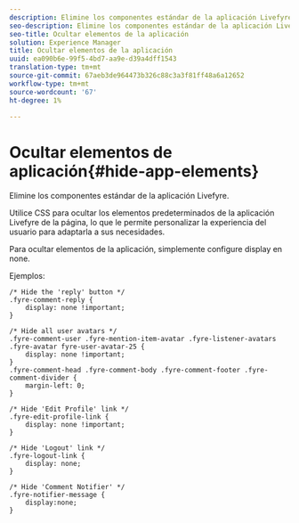 ```yaml
---
description: Elimine los componentes estándar de la aplicación Livefyre.
seo-description: Elimine los componentes estándar de la aplicación Livefyre.
seo-title: Ocultar elementos de la aplicación
solution: Experience Manager
title: Ocultar elementos de la aplicación
uuid: ea090b6e-99f5-4bd7-aa9e-d39a4dff1543
translation-type: tm+mt
source-git-commit: 67aeb3de964473b326c88c3a3f81ff48a6a12652
workflow-type: tm+mt
source-wordcount: '67'
ht-degree: 1%

---
```



# Ocultar elementos de aplicación{#hide-app-elements}

Elimine los componentes estándar de la aplicación Livefyre.

Utilice CSS para ocultar los elementos predeterminados de la aplicación Livefyre de la página, lo que le permite personalizar la experiencia del usuario para adaptarla a sus necesidades.

Para ocultar elementos de la aplicación, simplemente configure display en none.

Ejemplos:

```
/* Hide the 'reply' button */ 
.fyre-comment-reply { 
    display: none !important; 
} 
  
/* Hide all user avatars */ 
.fyre-comment-user .fyre-mention-item-avatar .fyre-listener-avatars .fyre-avatar fyre-user-avatar-25 { 
    display: none !important; 
} 
.fyre-comment-head .fyre-comment-body .fyre-comment-footer .fyre-comment-divider { 
    margin-left: 0; 
} 
  
/* Hide 'Edit Profile' link */ 
.fyre-edit-profile-link { 
    display: none !important; 
} 
  
/* Hide 'Logout' link */ 
.fyre-logout-link { 
    display: none; 
} 
  
/* Hide 'Comment Notifier' */ 
.fyre-notifier-message { 
    display:none; 
}
```


